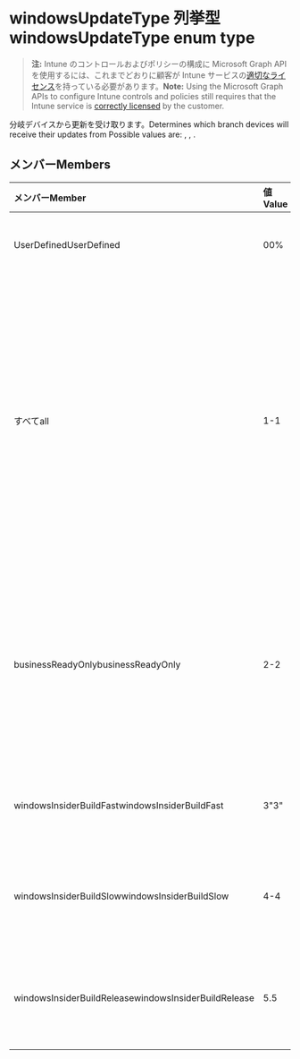 # <a name="windowsupdatetype-enum-type"></a><span data-ttu-id="344a3-101">windowsUpdateType 列挙型</span><span class="sxs-lookup"><span data-stu-id="344a3-101">windowsUpdateType enum type</span></span>

> <span data-ttu-id="344a3-102">**注:** Intune のコントロールおよびポリシーの構成に Microsoft Graph API を使用するには、これまでどおりに顧客が Intune サービスの[適切なライセンス](https://go.microsoft.com/fwlink/?linkid=839381)を持っている必要があります。</span><span class="sxs-lookup"><span data-stu-id="344a3-102">**Note:** Using the Microsoft Graph APIs to configure Intune controls and policies still requires that the Intune service is [correctly licensed](https://go.microsoft.com/fwlink/?linkid=839381) by the customer.</span></span>

<span data-ttu-id="344a3-103">分岐デバイスから更新を受け取ります。</span><span class="sxs-lookup"><span data-stu-id="344a3-103">Determines which branch devices will receive their updates from Possible values are: , , .</span></span>
## <a name="members"></a><span data-ttu-id="344a3-104">メンバー</span><span class="sxs-lookup"><span data-stu-id="344a3-104">Members</span></span>
|<span data-ttu-id="344a3-105">メンバー</span><span class="sxs-lookup"><span data-stu-id="344a3-105">Member</span></span>|<span data-ttu-id="344a3-106">値</span><span class="sxs-lookup"><span data-stu-id="344a3-106">Value</span></span>|<span data-ttu-id="344a3-107">説明</span><span class="sxs-lookup"><span data-stu-id="344a3-107">Description</span></span>|
|:---|:---|:---|
|<span data-ttu-id="344a3-108">UserDefined</span><span class="sxs-lookup"><span data-stu-id="344a3-108">UserDefined</span></span>|<span data-ttu-id="344a3-109">0</span><span class="sxs-lookup"><span data-stu-id="344a3-109">0%</span></span>|<span data-ttu-id="344a3-110">設定するユーザーを許可します。</span><span class="sxs-lookup"><span data-stu-id="344a3-110">Allow the user to set.</span></span>|
|<span data-ttu-id="344a3-111">すべて</span><span class="sxs-lookup"><span data-stu-id="344a3-111">all</span></span>|<span data-ttu-id="344a3-112">1</span><span class="sxs-lookup"><span data-stu-id="344a3-112">-1</span></span>|<span data-ttu-id="344a3-113">半期チャネル (対象指定)</span><span class="sxs-lookup"><span data-stu-id="344a3-113">Semi-Annual Channel (Targeted)</span></span> <span data-ttu-id="344a3-114">デバイスでは、半年のチャネル (対象) からすべての適用可能な機能の更新を取得します。</span><span class="sxs-lookup"><span data-stu-id="344a3-114">Device gets all applicable feature updates from Semi-annual Channel (Targeted).</span></span>|
|<span data-ttu-id="344a3-115">businessReadyOnly</span><span class="sxs-lookup"><span data-stu-id="344a3-115">businessReadyOnly</span></span>|<span data-ttu-id="344a3-116">2</span><span class="sxs-lookup"><span data-stu-id="344a3-116">-2</span></span>|<span data-ttu-id="344a3-117">半期チャネル</span><span class="sxs-lookup"><span data-stu-id="344a3-117">Semi-Annual Channel</span></span> <span data-ttu-id="344a3-118">デバイスは、半年のチャネルからの機能の更新を取得します。</span><span class="sxs-lookup"><span data-stu-id="344a3-118">Device gets feature updates from Semi-annual Channel.</span></span>|
|<span data-ttu-id="344a3-119">windowsInsiderBuildFast</span><span class="sxs-lookup"><span data-stu-id="344a3-119">windowsInsiderBuildFast</span></span>|<span data-ttu-id="344a3-120">3</span><span class="sxs-lookup"><span data-stu-id="344a3-120">"3"</span></span>|<span data-ttu-id="344a3-121">Windows の内部からのビルド - 高速</span><span class="sxs-lookup"><span data-stu-id="344a3-121">Windows Insider build - Fast</span></span>|
|<span data-ttu-id="344a3-122">windowsInsiderBuildSlow</span><span class="sxs-lookup"><span data-stu-id="344a3-122">windowsInsiderBuildSlow</span></span>|<span data-ttu-id="344a3-123">4</span><span class="sxs-lookup"><span data-stu-id="344a3-123">-4</span></span>|<span data-ttu-id="344a3-124">Windows 内部からビルド時間がかかる</span><span class="sxs-lookup"><span data-stu-id="344a3-124">Windows Insider build - Slow</span></span>|
|<span data-ttu-id="344a3-125">windowsInsiderBuildRelease</span><span class="sxs-lookup"><span data-stu-id="344a3-125">windowsInsiderBuildRelease</span></span>|<span data-ttu-id="344a3-126">5</span><span class="sxs-lookup"><span data-stu-id="344a3-126">.5</span></span>|<span data-ttu-id="344a3-127">リリース ビルドの Windows の内部から</span><span class="sxs-lookup"><span data-stu-id="344a3-127">Release Windows Insider build</span></span>|



